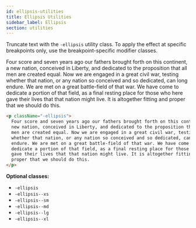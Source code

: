 ```yaml
---
id: ellipsis-utilities
title: Ellipsis Utilities
sidebar_label: Ellipsis
section: utilities
---
```


Truncate text with the `-ellipsis` utility class. To apply the effect at specific breakpoints only, use the breakpoint-specific modifier classes.

<p className="-ellipsis">Four score and seven years ago our fathers brought forth on this continent, a new nation, conceived in Liberty, and dedicated to the proposition that all men are created equal. Now we are engaged in a great civil war, testing whether that nation, or any nation so conceived and so dedicated, can long endure. We are met on a great battle-field of that war. We have come to dedicate a portion of that field, as a final resting place for those who here gave their lives that that nation might live. It is altogether fitting and proper that we should do this.</p>

```html
<p className="-ellipsis">
  Four score and seven years ago our fathers brought forth on this continent, a
  new nation, conceived in Liberty, and dedicated to the proposition that all
  men are created equal. Now we are engaged in a great civil war, testing
  whether that nation, or any nation so conceived and so dedicated, can long
  endure. We are met on a great battle-field of that war. We have come to
  dedicate a portion of that field, as a final resting place for those who here
  gave their lives that that nation might live. It is altogether fitting and
  proper that we should do this.
</p>
```

**Optional classes:**

- `-ellipsis`
- `-ellipsis--xs`
- `-ellipsis--sm`
- `-ellipsis--md`
- `-ellipsis--lg`
- `-ellipsis--xl`
